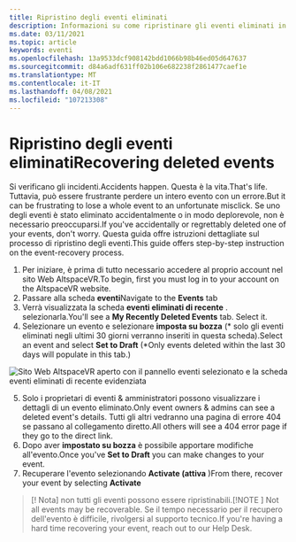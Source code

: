 ```yaml
---
title: Ripristino degli eventi eliminati
description: Informazioni su come ripristinare gli eventi eliminati in AltspaceVR.
ms.date: 03/11/2021
ms.topic: article
keywords: eventi
ms.openlocfilehash: 13a9533dcf908142bdd1066b98b46ed05d647637
ms.sourcegitcommit: d84a6adf631ff02b106e682238f2861477caef1e
ms.translationtype: MT
ms.contentlocale: it-IT
ms.lasthandoff: 04/08/2021
ms.locfileid: "107213308"
---
```

# <a name="recovering-deleted-events"></a><span data-ttu-id="8cf5a-104">Ripristino degli eventi eliminati</span><span class="sxs-lookup"><span data-stu-id="8cf5a-104">Recovering deleted events</span></span>

<span data-ttu-id="8cf5a-105">Si verificano gli incidenti.</span><span class="sxs-lookup"><span data-stu-id="8cf5a-105">Accidents happen.</span></span> <span data-ttu-id="8cf5a-106">Questa è la vita.</span><span class="sxs-lookup"><span data-stu-id="8cf5a-106">That's life.</span></span> <span data-ttu-id="8cf5a-107">Tuttavia, può essere frustrante perdere un intero evento con un errore.</span><span class="sxs-lookup"><span data-stu-id="8cf5a-107">But it can be frustrating to lose a whole event to an unfortunate misclick.</span></span> <span data-ttu-id="8cf5a-108">Se uno degli eventi è stato eliminato accidentalmente o in modo deplorevole, non è necessario preoccuparsi.</span><span class="sxs-lookup"><span data-stu-id="8cf5a-108">If you've accidentally or regrettably deleted one of your events, don't worry.</span></span> <span data-ttu-id="8cf5a-109">Questa guida offre istruzioni dettagliate sul processo di ripristino degli eventi.</span><span class="sxs-lookup"><span data-stu-id="8cf5a-109">This guide offers step-by-step instruction on the event-recovery process.</span></span>

1. <span data-ttu-id="8cf5a-110">Per iniziare, è prima di tutto necessario accedere al proprio account nel sito Web AltspaceVR.</span><span class="sxs-lookup"><span data-stu-id="8cf5a-110">To begin, first you must log in to your account on the AltspaceVR website.</span></span>
2. <span data-ttu-id="8cf5a-111">Passare alla scheda **eventi**</span><span class="sxs-lookup"><span data-stu-id="8cf5a-111">Navigate to the **Events** tab</span></span>
3. <span data-ttu-id="8cf5a-112">Verrà visualizzata la scheda **eventi eliminati di recente** . selezionarla.</span><span class="sxs-lookup"><span data-stu-id="8cf5a-112">You'll see a **My Recently Deleted Events** tab. Select it.</span></span>
4. <span data-ttu-id="8cf5a-113">Selezionare un evento e selezionare **imposta su bozza** (\* solo gli eventi eliminati negli ultimi 30 giorni verranno inseriti in questa scheda).</span><span class="sxs-lookup"><span data-stu-id="8cf5a-113">Select an event and select **Set to Draft** (\*Only events deleted within the last 30 days will populate in this tab.)</span></span>

![Sito Web AltspaceVR aperto con il pannello eventi selezionato e la scheda eventi eliminati di recente evidenziata](images/recovering-deleted-events.png)

5. <span data-ttu-id="8cf5a-115">Solo i proprietari di eventi & amministratori possono visualizzare i dettagli di un evento eliminato.</span><span class="sxs-lookup"><span data-stu-id="8cf5a-115">Only event owners & admins can see a deleted event's details.</span></span> <span data-ttu-id="8cf5a-116">Tutti gli altri vedranno una pagina di errore 404 se passano al collegamento diretto.</span><span class="sxs-lookup"><span data-stu-id="8cf5a-116">All others will see a 404 error page if they go to the direct link.</span></span>
6. <span data-ttu-id="8cf5a-117">Dopo aver **impostato su bozza** è possibile apportare modifiche all'evento.</span><span class="sxs-lookup"><span data-stu-id="8cf5a-117">Once you've **Set to Draft** you can make changes to your event.</span></span>
7. <span data-ttu-id="8cf5a-118">Recuperare l'evento selezionando **Activate (attiva** )</span><span class="sxs-lookup"><span data-stu-id="8cf5a-118">From there, recover your event by selecting **Activate**</span></span>

> <span data-ttu-id="8cf5a-119">[! Nota] non tutti gli eventi possono essere ripristinabili.</span><span class="sxs-lookup"><span data-stu-id="8cf5a-119">[!NOTE ] Not all events may be recoverable.</span></span> <span data-ttu-id="8cf5a-120">Se il tempo necessario per il recupero dell'evento è difficile, rivolgersi al supporto tecnico.</span><span class="sxs-lookup"><span data-stu-id="8cf5a-120">If you're having a hard time recovering your event, reach out to our Help Desk.</span></span>